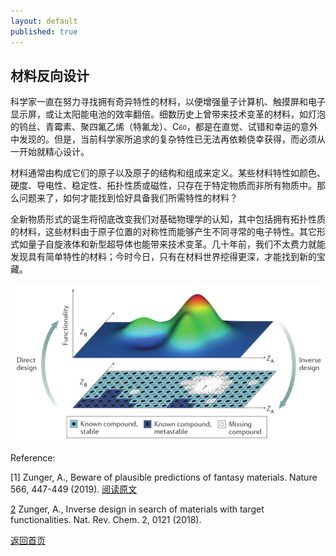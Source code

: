 ```yaml
---
layout: default
published: true
---
```


## 材料反向设计

科学家一直在努力寻找拥有奇异特性的材料，以便增强量子计算机、触摸屏和电子显示屏，或让太阳能电池的效率翻倍。细数历史上曾带来技术变革的材料，如灯泡的钨丝、青霉素、聚四氟乙烯（特氟龙）、C<font size="1">60</font>，都是在直觉、试错和幸运的意外中发现的。但是，当前科学家所追求的复杂特性已无法再依赖侥幸获得，而必须从一开始就精心设计。

材料通常由构成它们的原子以及原子的结构和组成来定义。某些材料特性如颜色、硬度、导电性、稳定性、拓扑性质或磁性，只存在于特定物质而非所有物质中。那么问题来了，如何才能找到恰好具备我们所需特性的材料？

全新物质形式的诞生将彻底改变我们对基础物理学的认知，其中包括拥有拓扑性质的材料，这些材料由于原子位置的对称性而能够产生不同寻常的电子特性。其它形式如量子自旋液体和新型超导体也能带来技术变革。几十年前，我们不太费力就能发现具有简单特性的材料；今时今日，只有在材料世界挖得更深，才能找到新的宝藏。

![材料的直接设计与反向设计](assets/images/invdesign.png "InverseDesignPicture")



Reference: 

[1] Zunger, A., Beware of plausible predictions of fantasy materials. Nature 566, 447-449 (2019). [阅读原文](https://www.nature.com/articles/d41586-019-00676-y)

[2](https://www.nature.com/articles/s41570-018-0121) Zunger, A., Inverse design in search of materials with target functionalities. Nat. Rev. Chem. 2, 0121 (2018).


[返回首页](./index.md)
